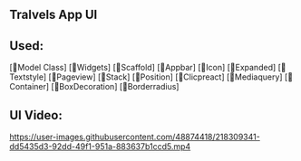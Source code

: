 
## Tralvels App UI 

## Used:
[🎯Model Class]
[🎯Widgets]
[🎯Scaffold]
[🎯Appbar]
[🎯Icon]
[🎯Expanded]
[🎯Textstyle]
[🎯Pageview]
[🎯Stack]
[🎯Position]
[🎯Clicpreact]
[🎯Mediaquery]
[🎯Container]
[🎯BoxDecoration]
[🎯Borderradius]

## UI Video:
https://user-images.githubusercontent.com/48874418/218309341-dd5435d3-92dd-49f1-951a-883637b1ccd5.mp4






